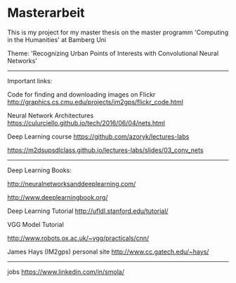# Masterarbeit

This is my project for my master thesis on the master programm 'Computing in the Humanities' at Bamberg Uni


Theme:
'Recognizing Urban Points of Interests with Convolutional Neural Networks'

-------------------------------------------------
Important links: 

Code for finding and downloading images on Flickr
http://graphics.cs.cmu.edu/projects/im2gps/flickr_code.html


Neural Network Architectures
https://culurciello.github.io/tech/2016/06/04/nets.html

Deep Learning course
https://github.com/azoryk/lectures-labs

https://m2dsupsdlclass.github.io/lectures-labs/slides/03_conv_nets

-------------------------------------------------

Deep Learning Books:

http://neuralnetworksanddeeplearning.com/ 

http://www.deeplearningbook.org/

Deep Learning Tutorial
http://ufldl.stanford.edu/tutorial/

VGG Model Tutorial

http://www.robots.ox.ac.uk/~vgg/practicals/cnn/

James Hays (IM2gps) personal site
http://www.cc.gatech.edu/~hays/



--------------------------------------------------
jobs
https://www.linkedin.com/in/smola/
